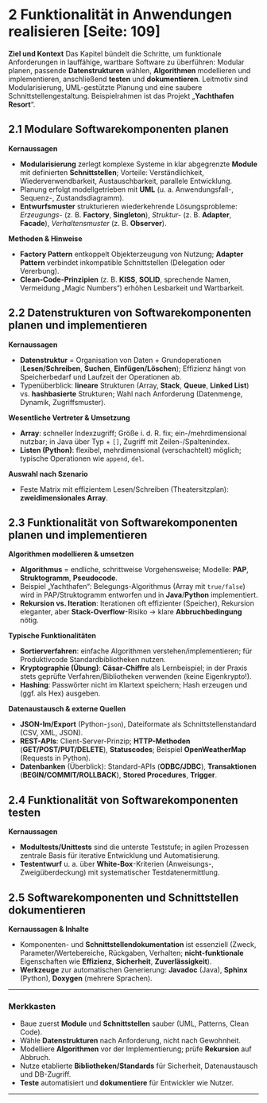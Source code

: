 # 2 Funktionalität in Anwendungen realisieren [Seite: 109]

**Ziel und Kontext**
Das Kapitel bündelt die Schritte, um funktionale Anforderungen in lauffähige, wartbare Software zu überführen: Modular planen, passende **Datenstrukturen** wählen, **Algorithmen** modellieren und implementieren, anschließend **testen** und **dokumentieren**. Leitmotiv sind Modularisierung, UML-gestützte Planung und eine saubere Schnittstellengestaltung. Beispielrahmen ist das Projekt „**Yachthafen Resort**“. 

## 2.1 Modulare Softwarekomponenten planen

**Kernaussagen**

* **Modularisierung** zerlegt komplexe Systeme in klar abgegrenzte **Module** mit definierten **Schnittstellen**; Vorteile: Verständlichkeit, Wiederverwendbarkeit, Austauschbarkeit, parallele Entwicklung. 
* Planung erfolgt modellgetrieben mit **UML** (u. a. Anwendungsfall-, Sequenz-, Zustandsdiagramm). 
* **Entwurfsmuster** strukturieren wiederkehrende Lösungsprobleme: *Erzeugungs-* (z. B. **Factory**, **Singleton**), *Struktur-* (z. B. **Adapter**, **Facade**), *Verhaltensmuster* (z. B. **Observer**). 

**Methoden & Hinweise**

* **Factory Pattern** entkoppelt Objekt­erzeugung von Nutzung; **Adapter Pattern** verbindet inkompatible Schnittstellen (Delegation oder Vererbung).
* **Clean-Code-Prinzipien** (z. B. **KISS**, **SOLID**, sprechende Namen, Vermeidung „Magic Numbers“) erhöhen Lesbarkeit und Wartbarkeit. 

## 2.2 Datenstrukturen von Softwarekomponenten planen und implementieren

**Kernaussagen**

* **Datenstruktur** = Organisation von Daten + Grundoperationen (**Lesen/Schreiben**, **Suchen**, **Einfügen/Löschen**); Effizienz hängt von Speicherbedarf und Laufzeit der Operationen ab. 
* Typenüberblick: **lineare** Strukturen (Array, **Stack**, **Queue**, **Linked List**) vs. **hashbasierte** Strukturen; Wahl nach Anforderung (Datenmenge, Dynamik, Zugriffsmuster). 

**Wesentliche Vertreter & Umsetzung**

* **Array**: schneller Indexzugriff; Größe i. d. R. fix; ein-/mehrdimensional nutzbar; in Java über Typ + `[]`, Zugriff mit Zeilen-/Spaltenindex.
* **Listen (Python)**: flexibel, mehrdimensional (verschachtelt) möglich; typische Operationen wie `append`, `del`. 

**Auswahl nach Szenario**

* Feste Matrix mit effizientem Lesen/Schreiben (Theatersitzplan): **zweidimensionales Array**. 

## 2.3 Funktionalität von Softwarekomponenten planen und implementieren

**Algorithmen modellieren & umsetzen**

* **Algorithmus** = endliche, schrittweise Vorgehensweise; Modelle: **PAP**, **Struktogramm**, **Pseudocode**. 
* Beispiel „Yachthafen“: Belegungs-Algorithmus (Array mit `true/false`) wird in PAP/Struktogramm entworfen und in **Java**/**Python** implementiert.
* **Rekursion vs. Iteration**: Iterationen oft effizienter (Speicher), Rekursion eleganter, aber **Stack-Overflow**-Risiko → klare **Abbruchbedingung** nötig. 

**Typische Funktionalitäten**

* **Sortierverfahren**: einfache Algorithmen verstehen/implementieren; für Produktivcode Standardbibliotheken nutzen. 
* **Kryptographie (Übung)**: **Cäsar-Chiffre** als Lernbeispiel; in der Praxis stets geprüfte Verfahren/Bibliotheken verwenden (keine Eigenkrypto!).
* **Hashing**: Passwörter nicht im Klartext speichern; Hash erzeugen und (ggf. als Hex) ausgeben. 

**Daten­austausch & externe Quellen**

* **JSON-Im/Export** (Python-`json`), Dateiformate als Schnittstellenstandard (CSV, XML, JSON). 
* **REST-APIs**: Client-Server-Prinzip; **HTTP-Methoden** (**GET/POST/PUT/DELETE**), **Statuscodes**; Beispiel **OpenWeatherMap** (Requests in Python).
* **Datenbanken** (Überblick): Standard-APIs (**ODBC/JDBC**), **Transaktionen** (**BEGIN/COMMIT/ROLLBACK**), **Stored Procedures**, **Trigger**.

## 2.4 Funktionalität von Softwarekomponenten testen

**Kernaussagen**

* **Modultests/Unittests** sind die unterste Teststufe; in agilen Prozessen zentrale Basis für iterative Entwicklung und Automatisierung. 
* **Testentwurf** u. a. über **White-Box**-Kriterien (Anweisungs-, Zweigüberdeckung) mit systematischer Testdatenermittlung. 

## 2.5 Softwarekomponenten und Schnittstellen dokumentieren

**Kernaussagen & Inhalte**

* Komponenten- und **Schnittstellendokumentation** ist essenziell (Zweck, Parameter/Wertebereiche, Rückgaben, Verhalten; **nicht-funktionale** Eigenschaften wie **Effizienz**, **Sicherheit**, **Zuverlässigkeit**).
* **Werkzeuge** zur automatischen Generierung: **Javadoc** (Java), **Sphinx** (Python), **Doxygen** (mehrere Sprachen).

---

### Merkkasten

* Baue zuerst **Module** und **Schnittstellen** sauber (UML, Patterns, Clean Code).
* Wähle **Datenstrukturen** nach Anforderung, nicht nach Gewohnheit. 
* Modelliere **Algorithmen** vor der Implementierung; prüfe **Rekursion** auf Abbruch.
* Nutze etablierte **Bibliotheken/Standards** für Sicherheit, Daten­austausch und DB-Zugriff.
* **Teste** automatisiert und **dokumentiere** für Entwickler wie Nutzer.

---
